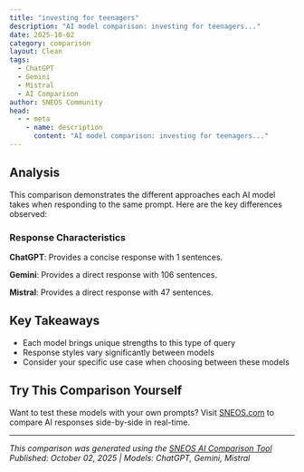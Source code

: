 ```yaml
---
title: "investing for teenagers"
description: "AI model comparison: investing for teenagers..."
date: 2025-10-02
category: comparison
layout: Clean
tags:
  - ChatGPT
  - Gemini
  - Mistral
  - AI Comparison
author: SNEOS Community
head:
  - - meta
    - name: description
      content: "AI model comparison: investing for teenagers..."
---
```


<ChatComparison
  title="investing for teenagers"
  prompt="investing for teenagers"
  :responses='{
    "ChatGPT": "Investing as a teenager can be a great way to start building wealth early, learn about financial concepts, and develop good money management habits. Here are some key points to consider when it comes to teenage investing:\n\n### 1. **Understanding the Basics**\n   - **Educate Yourself**: Learn the fundamental concepts of investing, such as stocks, bonds, mutual funds, and the importance of diversification.\n   - **Set Goals**: Determine your financial goals. Are you saving for college, a car, or something else? This will help shape your investment strategy.\n\n### 2. **Finding a Suitable Investment Account**\n   - **Custodial Accounts**: If you’re under 18, you can open a custodial account (UGMA/UTMA) where an adult manages the account until you reach the age of majority.\n   - **Brokerage Accounts**: Some brokers offer accounts specifically for teenagers, often with lower fees and educational resources.\n\n### 3. **Types of Investments**\n   - **Stocks**: Buying shares of companies can offer significant returns, but they come with risk. Consider starting with a diversified approach, such as an index fund.\n   - **ETFs (Exchange-Traded Funds)**: These funds track indices and allow for investment in a collection of stocks, providing instant diversification.\n   - **Mutual Funds**: Managed funds that pool money from many investors to buy a diversified portfolio of stocks or bonds.\n   - **Savings Accounts**: Starting with a high-yield savings account can be a good way to save money while earning interest.\n\n### 4. **Education and Research**\n   - Leverage online resources, podcasts, books, and courses to learn about investing.\n   - Follow financial news and understand how economic events impact the markets.\n\n### 5. **Starting Small**\n   - Begin with a small amount of money that you can afford to invest. Consider using apps that allow for fractional investing, making it easier to buy shares of expensive stocks.\n   - Look into \"robo-advisors,\" which automate investment based on your goals and risk tolerance.\n\n### 6. **Understanding Risk**\n   - Recognize that all investments carry risks, and it’s possible to lose money. Be prepared for the possibility that your investments might fluctuate.\n   - Develop a long-term perspective to ride out market volatility.\n\n### 7. **Practice Budgeting and Saving**\n   - Before investing, make sure you have a budget and are saving consistently. This foundation will help you invest more effectively later.\n   - Keep an emergency fund, so you&#x27;re not forced to sell investments in a downturn.\n\n### 8. **Consider the Long-Term**\n   - Investing is generally most beneficial when approached with a long-term mindset. Compounding interest can significantly grow your investment over time.\n   - Avoid making impulsive decisions based on short-term market fluctuations.\n\n### 9. **Learn from Experience**\n   - If possible, simulate investments using stock market simulators or apps to see how you would perform without risking real money.\n   - Monitor your investments, but don&#x27;t obsessively check daily. Review quarterly or annually to assess performance.\n\n### 10. **Get Parental Guidance**\n   - Involve a parent or guardian in your investment journey. They can provide guidance and help you navigate the basics of financial investing.\n\n### Conclusion\nStarting to invest as a teenager can set the stage for future financial well-being. The key is to educate yourself, start small, and think long-term. With the right approach, you can build a healthy investment portfolio that grows over time.",
    "Gemini": "Okay, let\u0027s break down investing for teenagers. It\u0027s a fantastic time to start, and even small amounts can make a big difference over time thanks to the power of compounding!\n\n**Why Invest as a Teenager?**\n\n*   **Time is Your Biggest Asset:** The earlier you start, the more time your money has to grow. Even small investments can turn into significant sums over decades.\n*   **Learn Financial Literacy:** Investing teaches valuable lessons about money management, risk, and the economy.\n*   **Build Good Habits:** Starting early instills a disciplined approach to saving and investing.\n*   **Potential for Future Financial Freedom:** Investing wisely can help you achieve financial goals like college, buying a car, or even early retirement.\n\n**Important Considerations BEFORE Investing:**\n\n*   **Emergency Fund:** This is the MOST IMPORTANT step. Before you even *think* about investing, make sure you have a small emergency fund saved up.  This will help you avoid having to sell investments if you suddenly need money.  A good starting point is to aim for at least 3-6 months of essential living expenses. If you are still living at home, a smaller amount like $500 may be all that you need.\n*   **High-Interest Debt:**  Avoid investing if you have high-interest debt (like credit card debt). The interest you pay on the debt will likely outweigh any returns you earn from investing. Pay off the debt first.\n*   **Understand Risk:** Investing always involves risk. You could lose money. It\u0027s crucial to understand your risk tolerance before putting money into the market.\n\n**Ways for Teenagers to Get Money to Invest:**\n\n*   **Part-Time Job:**  A classic way to earn money.\n*   **Allowance:** If you receive an allowance, consider setting aside a portion for investing.\n*   **Gifts:** Birthday or holiday money can be a great source for starting an investment account.\n*   **Side Hustles:** Consider starting a small business, like tutoring, lawn mowing, or creating and selling crafts.\n*   **Savings Challenges:** Participate in savings challenges to make saving more fun and engaging.\n\n**Investment Options for Teenagers:**\n\n**1. Custodial Accounts (UTMA/UGMA):**\n\n*   **What they are:** These are investment accounts held in the name of a minor (you) but managed by an adult custodian (usually a parent or guardian) until you reach the age of majority (typically 18 or 21, depending on your state).\n*   **Pros:**\n    *   Easy to set up.\n    *   Allows you to invest in a wide range of assets, like stocks, bonds, and mutual funds.\n    *   The custodian makes investment decisions until you are of age.\n*   **Cons:**\n    *   The assets in the account become yours outright when you reach the age of majority.  You have control of the investments, even if your parents or guardians do not believe that you are ready.\n    *   The assets in the account can affect your eligibility for financial aid for college (although this is not always an issue).\n    *   Custodial accounts can affect the taxation of your parents.\n\n**2. Roth IRA (Individual Retirement Account):**\n\n*   **What it is:** A retirement account that allows your investments to grow tax-free.\n*   **Pros:**\n    *   Tax-free growth and withdrawals in retirement (after age 59 1/2).\n    *   You can withdraw contributions (but not earnings) at any time without penalty.\n    *   Excellent way to learn about long-term investing.\n*   **Cons:**\n    *   You can only contribute to a Roth IRA if you have earned income (from a job, side hustle, etc.).  The maximum contribution is the amount of your earnings or the annual limit, whichever is lower.\n    *   Money is intended for retirement, so it\u0027s not ideal for short-term goals.\n*   **Important Note:** A teenager can open a Roth IRA. If the teenager is under 18, a parent will need to open a custodial Roth IRA.\n\n**3. Brokerage Accounts (Regular Taxable Accounts):**\n\n*   **What they are:**  These are investment accounts that are subject to capital gains taxes on any profits.\n*   **Pros:**\n    *   You can invest in a wide range of assets.\n    *   There are no restrictions on withdrawals (but you may owe taxes on any gains).\n*   **Cons:**\n    *   Profits are taxed (capital gains taxes).\n    *   Can be more complex to manage than custodial accounts.\n\n**Investment Vehicles (What to Invest In):**\n\n*   **Stocks:** Represent ownership in a company.  Can offer high growth potential but also carry higher risk.\n*   **Bonds:** Represent loans to a company or government. Generally lower risk than stocks but offer lower returns.\n*   **Mutual Funds:** A collection of stocks, bonds, or other assets managed by a professional.  Offer diversification (spreading your risk across multiple investments).\n*   **ETFs (Exchange-Traded Funds):** Similar to mutual funds but trade like stocks on an exchange.  Often have lower fees than mutual funds.\n*   **Index Funds:** A type of mutual fund or ETF that tracks a specific market index, like the S\u0026P 500.  They are typically passively managed and have very low fees.\n\n**Investment Strategies for Beginners:**\n\n*   **Dollar-Cost Averaging:** Invest a fixed amount of money at regular intervals (e.g., $50 per month), regardless of the market conditions. This helps to smooth out the highs and lows of the market.\n*   **Diversification:** Spread your investments across different asset classes (stocks, bonds, etc.) and sectors to reduce risk.\n*   **Long-Term Investing:** Focus on holding your investments for the long term (years or even decades) to allow them to grow.\n*   **Reinvest Dividends:**  If your investments pay dividends (a portion of the company\u0027s profits), reinvest them back into the investment to accelerate growth.\n\n**How to Get Started:**\n\n1.  **Do Your Research:** Learn about different investment options and strategies.  Read books, articles, and online resources.\n2.  **Talk to Your Parents/Guardians:**  Discuss your interest in investing and ask for their guidance and support. They can help you open a custodial account or Roth IRA.\n3.  **Choose a Brokerage:** Select a reputable brokerage firm that offers custodial accounts or Roth IRAs. Research fees, investment options, and educational resources. Popular choices include:\n    *   **Fidelity**\n    *   **Charles Schwab**\n    *   **Vanguard**\n    *   **Interactive Brokers**\n    *   **Robinhood** (Use with caution; can encourage risky behavior for new investors)\n4.  **Open an Account:** Complete the application process, providing the required information and documentation.\n5.  **Fund Your Account:**  Deposit money into your account.  You can transfer funds from your bank account or have your parents/guardians contribute on your behalf.\n6.  **Start Investing!**  Choose your investments and place your orders. Start small and gradually increase your investments as you become more comfortable.\n7.  **Monitor Your Investments:**  Track your portfolio\u0027s performance and make adjustments as needed.  Remember to stay focused on the long term and avoid making impulsive decisions based on short-term market fluctuations.\n\n**Important Tips for Teen Investors:**\n\n*   **Start Small:** You don\u0027t need a lot of money to start investing. Even a few dollars a week can make a difference over time.\n*   **Be Patient:** Investing is a marathon, not a sprint.  Don\u0027t expect to get rich overnight.\n*   **Stay Informed:** Keep up with market news and economic trends.\n*   **Don\u0027t Be Afraid to Ask Questions:** If you don\u0027t understand something, ask a trusted adult or financial professional for help.\n*   **Avoid \u0022Get Rich Quick\u0022 Schemes:**  If something sounds too good to be true, it probably is.\n*   **Learn from Your Mistakes:** Everyone makes mistakes when investing.  Don\u0027t be discouraged.  Learn from your errors and keep improving your investment skills.\n*   **Consider a Robo-Advisor:** Robo-advisors like Betterment or Wealthfront can manage your investments for you based on your risk tolerance and goals.  This can be a good option if you\u0027re new to investing and want a hands-off approach. However, it\u0027s still important to understand the basics of investing even if you use a robo-advisor.\n\n**Resources for Learning More:**\n\n*   **Books:**\n    *   \u0022The Intelligent Investor\u0022 by Benjamin Graham\n    *   \u0022The Total Money Makeover\u0022 by Dave Ramsey (focuses more on debt management but has good foundational advice)\n    *   \u0022I Will Teach You to Be Rich\u0022 by Ramit Sethi\n*   **Websites:**\n    *   Investopedia\n    *   The Motley Fool\n    *   NerdWallet\n    *   Khan Academy (has free courses on finance and investing)\n\n**Legal Disclaimer:** *I am an AI chatbot and cannot provide financial advice. The information provided above is for educational purposes only and should not be considered as a recommendation to buy or sell any particular investment.*\n\nGood luck, and happy investing! It\u0027s a journey that will pay off for years to come!\n",
    "Mistral": "Investing as a teenager can be a great way to start building wealth early and learn valuable financial skills. Here are some steps and options to consider:\n\n### 1. **Educate Yourself**\n   - **Books and Resources**: Read books like \u0022Rich Dad Poor Dad\u0022 by Robert Kiyosaki, \u0022The Intelligent Investor\u0022 by Benjamin Graham, or \u0022A Beginner\u0027s Guide to the Stock Market\u0022 by Matthew R. Kratter.\n   - **Online Courses**: Platforms like Coursera, Khan Academy, and Udemy offer courses on investing and personal finance.\n   - **Financial News**: Follow financial news websites and blogs to stay updated on market trends.\n\n### 2. **Set Financial Goals**\n   - **Short-Term Goals**: Save for a car, college, or a vacation.\n   - **Long-Term Goals**: Plan for retirement, buying a house, or starting a business.\n\n### 3. **Open a Bank Account**\n   - **Savings Account**: Start with a savings account to build an emergency fund.\n   - **Checking Account**: Useful for managing daily expenses and learning about budgeting.\n\n### 4. **Investment Options**\n   - **Custodial Accounts**: If you\u0027re under 18, you can open a custodial account with a parent or guardian. This allows you to invest in stocks, bonds, and mutual funds.\n   - **Roth IRA**: If you have earned income, you can contribute to a Roth IRA. This is a tax-advantaged retirement account where contributions are made with after-tax dollars, and withdrawals are tax-free.\n   - **Stock Market**: Use platforms like Robinhood, E*TRADE, or Fidelity to buy individual stocks or ETFs.\n   - **Mutual Funds**: These are professionally managed portfolios of stocks, bonds, and other securities. They offer diversification and can be a good starting point.\n   - **Index Funds**: These are a type of mutual fund that tracks a specific market index, like the S\u0026P 500. They are passive investments and generally have lower fees.\n   - **Robo-Advisors**: Platforms like Acorns, Betterment, and Wealthfront use algorithms to manage your investments based on your goals and risk tolerance.\n\n### 5. **Diversify Your Portfolio**\n   - **Stocks**: Individual companies.\n   - **Bonds**: Debt securities issued by governments or corporations.\n   - **ETFs**: Exchange-traded funds that track a basket of assets.\n   - **Real Estate**: Consider REITs (Real Estate Investment Trusts) for exposure to real estate without buying property.\n\n### 6. **Monitor and Adjust**\n   - **Regular Check-Ins**: Review your portfolio regularly to see how your investments are performing.\n   - **Rebalance**: Adjust your portfolio to maintain your desired asset allocation.\n   - **Stay Informed**: Keep up with market news and economic trends that could affect your investments.\n\n### 7. **Avoid Common Mistakes**\n   - **Emotional Investing**: Don\u0027t let fear or greed drive your decisions.\n   - **Over-Trading**: Frequent trading can lead to higher fees and lower returns.\n   - **Lack of Diversification**: Spread your investments across different sectors and asset classes to reduce risk.\n\n### 8. **Seek Guidance**\n   - **Financial Advisor**: Consider consulting a financial advisor for personalized advice.\n   - **Parents/Guardians**: Discuss your investment plans with your parents or guardians for additional guidance.\n\n### 9. **Start Small**\n   - **Micro-Investing**: Apps like Acorns allow you to invest spare change from your purchases.\n   - **Dollar-Cost Averaging**: Invest a fixed amount regularly to reduce the impact of market volatility.\n\n### 10. **Stay Patient and Persistent**\n   - **Long-Term View**: Investing is a long-term game. Don\u0027t get discouraged by short-term market fluctuations.\n   - **Continuous Learning**: Keep learning and adapting your strategies as you gain more experience.\n\nBy starting early and being consistent, you can build a strong financial foundation that will serve you well into adulthood."
  }'
  published-date="09:09"
/>

## Analysis

This comparison demonstrates the different approaches each AI model takes when responding to the same prompt. Here are the key differences observed:

### Response Characteristics

**ChatGPT**: Provides a concise response with 1 sentences. 

**Gemini**: Provides a direct response with 106 sentences. 

**Mistral**: Provides a direct response with 47 sentences. 

## Key Takeaways

- Each model brings unique strengths to this type of query
- Response styles vary significantly between models
- Consider your specific use case when choosing between these models

## Try This Comparison Yourself

Want to test these models with your own prompts? Visit [SNEOS.com](https://sneos.com) to compare AI responses side-by-side in real-time.

---

*This comparison was generated using the [SNEOS AI Comparison Tool](https://sneos.com)*
*Published: October 02, 2025 | Models: ChatGPT, Gemini, Mistral*
